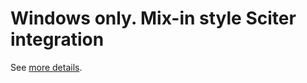 # Windows only. Mix-in style Sciter integration

See [more details](https://sciter.com/developers/embedding-principles/#mixin).